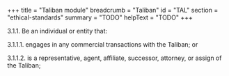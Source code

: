 +++
title = "Taliban module"
breadcrumb = "Taliban"
id = "TAL"
section = "ethical-standards"
summary = "TODO"
helpText = "TODO"
+++

3.1.1. Be an individual or entity that:

  3.1.1.1.  engages in any commercial transactions with the Taliban; or

  3.1.1.2.  is a representative, agent, affiliate, successor, attorney, or assign of the Taliban;
